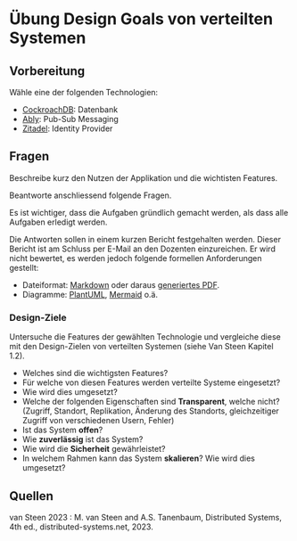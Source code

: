 # Übung Design Goals von verteilten Systemen

## Vorbereitung
Wähle eine der folgenden Technologien:
- [CockroachDB](https://www.cockroachlabs.com/): Datenbank
- [Ably](https://ably.com/): Pub-Sub Messaging
- [Zitadel](https://zitadel.com/): Identity Provider

## Fragen
Beschreibe kurz den Nutzen der Applikation und die wichtisten Features.

Beantworte anschliessend folgende Fragen.

Es ist wichtiger, dass die Aufgaben gründlich gemacht werden, als dass alle Aufgaben erledigt werden.

Die Antworten sollen in einem kurzen Bericht festgehalten werden.
Dieser Bericht ist am Schluss per E-Mail an den Dozenten einzureichen.
Er wird nicht bewertet, es werden jedoch folgende formellen Anforderungen gestellt:
- Dateiformat: [Markdown](https://www.markdownguide.org/) oder daraus [generiertes PDF](https://pandoc.org/).
- Diagramme: [PlantUML](https://plantuml.com/de/), [Mermaid](https://mermaid.js.org/) o.ä.

### Design-Ziele
Untersuche die Features der gewählten Technologie und vergleiche diese mit den Design-Zielen von verteilten Systemen (siehe Van Steen Kapitel 1.2).
- Welches sind die wichtigsten Features?
- Für welche von diesen Features werden verteilte Systeme eingesetzt?
- Wie wird dies umgesetzt?
- Welche der folgenden Eigenschaften sind **Transparent**, welche nicht? 
(Zugriff, Standort, Replikation, Änderung des Standorts, gleichzeitiger Zugriff von verschiedenen Usern, Fehler)
- Ist das System **offen**?
- Wie **zuverlässig** ist das System?
- Wie wird die **Sicherheit** gewährleistet?
- In welchem Rahmen kann das System **skalieren**? Wie wird dies umgesetzt?

## Quellen

van Steen 2023
: M. van Steen and A.S. Tanenbaum, Distributed Systems, 4th ed., distributed-systems.net, 2023.